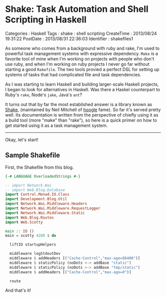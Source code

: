 Shake: Task Automation and Shell Scripting in Haskell
=====================================================

Categories
:   Haskell
Tags
:   shake
:   shell scripting
CreateTime
:   2013/08/24 19:31:22
PostDate
:   2013/08/31 22:36:03
Identifier
:   shakefiles1

As someone who comes from a background with ruby and rake, I'm used to
powerful task management systems with expressive dependency. `Make` is a
favorite tool of mine when I'm working on projects with people who don't use
ruby, and when I'm working on ruby projects I never go far without starting a
good `Rakefile`.  The two tools provied a perfect DSL for setting up systems
of tasks that had complicated file and task dependencies.

As I was starting to learn Haskell and building larger-scale Haskell projects,
I began to look for alternatives in Haskell.  Was there a Haskel counterpart
to Ruby's `rake`, Node's `jake`, Java's `ant`?

It turns out that by far the most established answer is a library known as
[Shake], (maintained by Neil Mitchell of [hoogle] fame).  So far it's served
pretty well.  Its documentation is written from the perspective of chiefly
using it as a build tool (more "make" than "rake"), so here is a quick primer
on how to get started using it as a task management system.

-------

Okay, let's start!

Sample Shakefile
----------------

First, the Shakefile from this blog.

~~~haskell
{-# LANGUAGE OverloadedStrings #-}

-- import Network.Wai
-- import Web.Blog.Database
import Control.Monad.IO.Class
import Development.Blog.Util
import Network.Wai.Middleware.Headers
import Network.Wai.Middleware.RequestLogger
import Network.Wai.Middleware.Static
import Web.Blog.Routes
import Web.Scotty

main :: IO ()
main = scotty 4288 $ do

  liftIO startupHelpers

  middleware logStdoutDev
  middleware $ addHeaders [("Cache-Control","max-age=86400")]
  middleware $ staticPolicy (noDots >-> addBase "static")
  middleware $ staticPolicy (noDots >-> addBase "tmp/static")
  middleware $ addHeaders [("Cache-Control","max-age=0")]

  route
~~~

And that's it!

[Shake]: http://hackage.haskell.org/package/shake "Shake"
[hoogle]: http://haskell.org/hoogle "hoogle"
